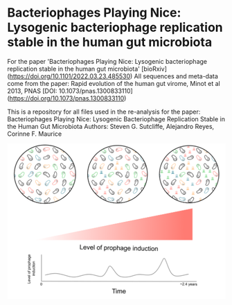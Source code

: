 # Bacteriophages Playing Nice: Lysogenic bacteriophage replication stable in the human gut microbiota
For the paper 'Bacteriophages Playing Nice: Lysogenic bacteriophage replication stable in the human gut microbiota'
[bioRxiv] (https://doi.org/10.1101/2022.03.23.485530)
All sequences and meta-data come from the paper:
Rapid evolution of the human gut virome, Minot et al 2013, PNAS [DOI: 10.1073/pnas.1300833110] (https://doi.org/10.1073/pnas.1300833110)

This is a repository for all files used in the re-analysis for the paper:
Bacteriophages Playing Nice: Lysogenic Bacteriophage Replication Stable in the Human Gut Microbiota
Authors: Steven G. Sutcliffe, Alejandro Reyes, Corinne F. Maurice

![Graphical abstract](https://github.com/sgsutcliffe/Bacteriophages_Playing_Nice/blob/main/graphical_abstract.png)
